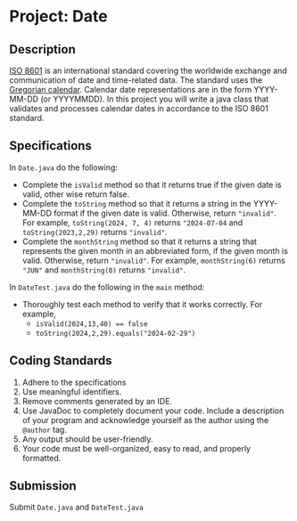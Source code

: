 # Project: Date
## Description
[ISO 8601](https://en.wikipedia.org/wiki/ISO_8601) is an international standard covering the worldwide exchange and communication of date and time-related data. The standard uses the [Gregorian calendar](https://en.wikipedia.org/wiki/Gregorian_calendar). Calendar date representations are in the form YYYY-MM-DD (or YYYYMMDD).
In this project you will write a java class that validates and processes calendar dates in accordance to the ISO 8601 standard.
## Specifications
In `Date.java` do the following:
- Complete the `isValid` method so that it returns true if the given date is valid, other wise return false.
- Complete the `toString` method so that it returns a string in the YYYY-MM-DD format if the given date is valid. Otherwise, return `"invalid"`. For example, `toString(2024, 7, 4)` returns `"2024-07-04` and `toString(2023,2,29)` returns `"invalid"`.
- Complete the `monthString` method so that it returns a string that represents the given month in an abbreviated form, if the given month is valid. Otherwise, return `"invalid"`. For example, `monthString(6)` returns `"JUN"` and `monthString(0)` returns `"invalid"`.

In `DateTest.java` do the following in the `main` method:
- Thoroughly test each method to verify that it works correctly. For example,
  -  `isValid(2024,13,40) == false`
  -  `toString(2024,2,29).equals("2024-02-29")`
## Coding Standards
1. Adhere to the specifications
2. Use meaningful identifiers.
3. Remove comments generated by an IDE.
4. Use JavaDoc to completely document your code. Include a description of your program and acknowledge yourself as the author using the `@author` tag.
5. Any output should be user-friendly.
6. Your code must be well-organized, easy to read, and properly formatted.
## Submission
Submit `Date.java` and `DateTest.java`
